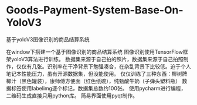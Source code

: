 # Goods-Payment-System-Base-On-YoloV3
基于yoloV3图像识别的商品结算系统

在window下搭建一个基于图像识别的商品结算系统 
图像识别使用TensorFlow框架yoloV3算法进行训练。
数据集来源于自己拍的照片，数据集来源于自己拍照制作，仅仅有几张。识别率在干净背景下勉强凑合，在杂乱背景下比较低。迫于个人笔记本性能压力，虽有开源数据集，但没能使用。 仅仅训练了三种东西：椰树牌椰汁（黑色罐装），康师傅方便面（红色纸碗），纯甄酸牛奶（子弹头塑料瓶）
数据标签使用labelimg逐个标记，数据集总数约100张。
使用pycharm进行编程，二维码生成直接只用python库。
简易界面使用pyqt制作。


